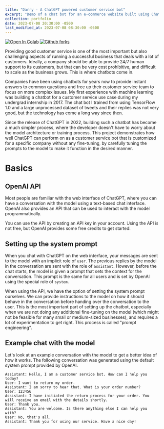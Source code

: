 ```yaml
---
title: "Darry - A ChatGPT powered customer service bot"
excerpt: "Demo of a chat bot for an e-commerce website built using ChatGPT that can answer questions about products and orders in real time by interacting with the website’s database."
collection: portfolio
date: 2023-07-08 20:30:00 -0500
last_modified_at: 2023-07-08 08:30:00 -0500
---
```

[![Open In Colab][colab-badge]][colab-notebook] [![Github forks][gh-fork-shield]][github-repo]

Providing good customer service is one of the most important but also challenging aspects of running a successful business
that deals with a lot of customers. Ideally, a company should be able to provide 24/7 human support to its customers, but 
that can be very cost prohibitive, and difficult to scale as the business grows. This is where chatbots come in.

Companies have been using chatbots for years now to provide instant answers to common questions and free up their customer
service team to focus on more complex issues. My first experience with machine learning was building a chatbot for a
customer service use case during my undergrad internship in 2017. The chat bot I trained from using TensorFlow 1.0 and 
a large unprocessed dataset of tweets and their replies was not very good, but the technology has come a long way since then.

Since the release of ChatGPT in 2022, building such a chatbot has become a much simpler process, where the developer
doesn't have to worry about the model architecture or training process. This project demonstrates how well ChatGPT can
perform on as a customer service bot that is customized for a specific company without any fine-tuning, by carefully
tuning the prompts to the model to make it function in the desired manner.

# Basics

## OpenAI API

Most people are familiar with the web interface of ChatGPT, where you can have a conversation with the model using a 
text-based chat interface. OpenAI also provides an API that can be used to interact with the model programmatically.

You can use the API by creating an API key in your account. Using the API is not free, but OpenAI provides some free
credits to get started. 

## Setting up the system prompt

When you chat with ChatGPT on the web interface, your messages are sent to the model with an implicit role of `user`. The
previous replies by the model in the conversation are sent with the role of `assistant`. However, before the chat starts,
the model is given a prompt that sets the context for the conversation. This prompt is the same for all users and is
set by OpenAI using the special role of `system`.

When using the API, we have the option of setting the system prompt ourselves. We can provide instructions to the model
on how it should behave in the conversation before handing over the conversation to the user. This is the most important
part of setting up the chatbot, especially when we are not doing any additional fine-tuning on the model (which might not
be feasible for many small or medium-sized businesses), and requires a lot of experimentation to get right. This process
is called "prompt engineering".

## Example chat with the model

Let's look at an example conversation with the model to get a better idea of how it works. The following conversation
was generated using the default system prompt provided by OpenAI.

```
Assistant: Hello, I am a customer service bot. How can I help you today?
User: I want to return my order.
Assistant: I am sorry to hear that. What is your order number?
User: 123456
Assistant: I have initiated the return process for your order. You will receive an email with the details shortly.
User: Thank you.
Assistant: You are welcome. Is there anything else I can help you with?
User: No, that's all.
Assistant: Thank you for using our service. Have a nice day!
```


<!-- Links -->
[colab-badge]: <https://colab.research.google.com/assets/colab-badge.svg>
[colab-notebook]: <https://github.com/kartik727/ml-projects/blob/f4663142b3268ce3ed52c6ddd92132eb957b57f9/personalized-news-summarizer/Personalized_News_Bot.ipynb> "Colab notebook"
[gh-fork-shield]: <https://img.shields.io/github/forks/kartik727/ml-projects.svg?style=social&label=Fork&maxAge=2592000>
[github-repo]: <https://github.com/kartik727/ml-projects/tree/f4663142b3268ce3ed52c6ddd92132eb957b57f9/personalized-news-summarizer> "Github repository"
[1]: <https://www.tensorflow.org/tutorials/generative/adversarial_fgsm> "Adversarial example using FGSM - TensorFlow Core"
[2]: <https://christophm.github.io/interpretable-ml-book/adversarial.html> "Adversarial Examples - Interpretable Machine Learning (christophm.github.io)"
[3]: <https://bair.berkeley.edu/blog/2017/12/30/yolo-attack/> "Physical Adversarial Examples Against Deep Neural Networks – The Berkeley Artificial Intelligence Research Blog"
